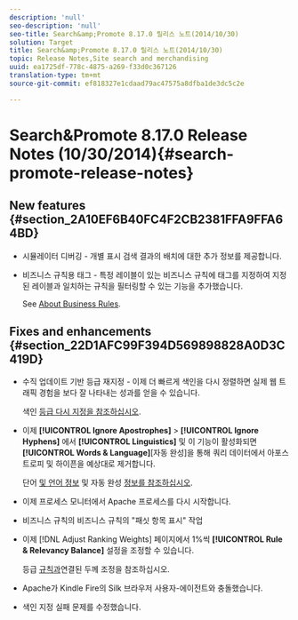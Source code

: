 ```yaml
---
description: 'null'
seo-description: 'null'
seo-title: Search&amp;Promote 8.17.0 릴리스 노트(2014/10/30)
solution: Target
title: Search&amp;Promote 8.17.0 릴리스 노트(2014/10/30)
topic: Release Notes,Site search and merchandising
uuid: ea1725df-778c-4875-a269-f33d0c367126
translation-type: tm+mt
source-git-commit: ef818327e1cdaad79ac47575a8dfba1de3dc5c2e

---
```



# Search&amp;Promote 8.17.0 Release Notes (10/30/2014){#search-promote-release-notes}

## New features {#section_2A10EF6B40FC4F2CB2381FFA9FFA64BD}

* 시뮬레이터 디버깅 - 개별 표시 검색 결과의 배치에 대한 추가 정보를 제공합니다.
* 비즈니스 규칙용 태그 - 특정 레이블이 있는 비즈니스 규칙에 태그를 지정하여 지정된 레이블과 일치하는 규칙을 필터링할 수 있는 기능을 추가했습니다.

   See [About Business Rules](../c-about-rules-menu/c-about-business-rules.md#concept_2A93D76216754D3D8412CDEA00BD26BD).

## Fixes and enhancements {#section_22D1AFC99F394D569898828A0D3C419D}

* 수직 업데이트 기반 등급 재지정 - 이제 더 빠르게 색인을 다시 정렬하면 실제 웹 트래픽 경험을 보다 잘 나타내는 성과를 얻을 수 있습니다.

   색인 [등급 다시 지정을 참조하십시오](../c-about-index-menu/c-about-re-rank-index.md#concept_147B0A9FCD51451787DA898E06F7C692).

* 이제 **[!UICONTROL Ignore Apostrophes]** > **[!UICONTROL Ignore Hyphens]** 에서 **[!UICONTROL Linguistics]** 및 이 기능이 활성화되면 **[!UICONTROL Words & Language]**[자동 완성]을 통해 쿼리 데이터에서 아포스트로피 및 하이픈을 예상대로 제거합니다.

   단어 [및 언어 정보](../c-about-linguistics-menu/c-about-words-and-language.md#concept_CEB4B9576F3C4E2EB87B352EEC738D79) 및 자동 완성 [정보를 참조하십시오](../c-about-auto-complete.md#concept_093A9CD754864BA79B456FE4BEB64578).

* 이제 프로세스 모니터에서 Apache 프로세스를 다시 시작합니다.
* 비즈니스 규칙의 비즈니스 규칙의 &quot;패싯 항목 표시&quot; 작업
* 이제 [!DNL Adjust Ranking Weights] 페이지에서 1%씩 **[!UICONTROL Rule & Relevancy Balance]** 설정을 조정할 수 있습니다.

   등급 [규칙과](../c-about-rules-menu/c-about-ranking-rules.md#task_3CB6FC92A66F4D99874A42D55825DB64)연결된 두께 조정을 참조하십시오.

* Apache가 Kindle Fire의 Silk 브라우저 사용자-에이전트와 충돌했습니다.
* 색인 지정 실패 문제를 수정했습니다.

